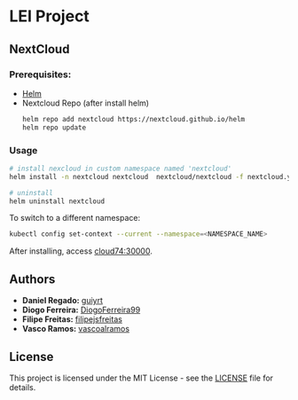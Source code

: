 # LEI Project

## NextCloud

### Prerequisites:

-   [Helm](https://helm.sh/docs/intro/install)
-   Nextcloud Repo (after install helm)
    ```bash
    helm repo add nextcloud https://nextcloud.github.io/helm
    helm repo update
    ```

### Usage

```bash
# install nexcloud in custom namespace named 'nextcloud'
helm install -n nextcloud nextcloud  nextcloud/nextcloud -f nextcloud.yml --create-namespace

# uninstall
helm uninstall nextcloud
```

To switch to a different namespace:

```bash
kubectl config set-context --current --namespace=<NAMESPACE_NAME>
```

After installing, access [cloud74:30000](http://cloud74:30000).

## Authors

-   **Daniel Regado:** [guiyrt](https://github.com/guiyrt)
-   **Diogo Ferreira:** [DiogoFerreira99](https://github.com/DiogoFerreira99)
-   **Filipe Freitas:** [filipejsfreitas](https://github.com/filipejsfreitas)
-   **Vasco Ramos:** [vascoalramos](https://vascoalramos.me)

## License

This project is licensed under the MIT License - see the [LICENSE](LICENSE) file for details.
